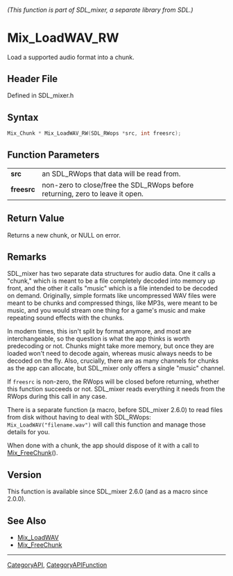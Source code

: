 ###### (This function is part of SDL_mixer, a separate library from SDL.)
# Mix_LoadWAV_RW

Load a supported audio format into a chunk.

## Header File

Defined in SDL_mixer.h

## Syntax

```c
Mix_Chunk * Mix_LoadWAV_RW(SDL_RWops *src, int freesrc);

```

## Function Parameters

|                 |                                                                               |
| --------------- | ----------------------------------------------------------------------------- |
| **src**         | an SDL_RWops that data will be read from.                                     |
| **freesrc**     | non-zero to close/free the SDL_RWops before returning, zero to leave it open. |

## Return Value

Returns a new chunk, or NULL on error.

## Remarks

SDL_mixer has two separate data structures for audio data. One it calls a
"chunk," which is meant to be a file completely decoded into memory up
front, and the other it calls "music" which is a file intended to be
decoded on demand. Originally, simple formats like uncompressed WAV files
were meant to be chunks and compressed things, like MP3s, were meant to be
music, and you would stream one thing for a game's music and make repeating
sound effects with the chunks.

In modern times, this isn't split by format anymore, and most are
interchangeable, so the question is what the app thinks is worth
predecoding or not. Chunks might take more memory, but once they are loaded
won't need to decode again, whereas music always needs to be decoded on the
fly. Also, crucially, there are as many channels for chunks as the app can
allocate, but SDL_mixer only offers a single "music" channel.

If `freesrc` is non-zero, the RWops will be closed before returning,
whether this function succeeds or not. SDL_mixer reads everything it needs
from the RWops during this call in any case.

There is a separate function (a macro, before SDL_mixer 2.6.0) to read
files from disk without having to deal with SDL_RWops:
`Mix_LoadWAV("filename.wav")` will call this function and manage those
details for you.

When done with a chunk, the app should dispose of it with a call to
[Mix_FreeChunk](Mix_FreeChunk)().

## Version

This function is available since SDL_mixer 2.6.0 (and as a macro since
2.0.0).

## See Also

- [Mix_LoadWAV](Mix_LoadWAV)
- [Mix_FreeChunk](Mix_FreeChunk)

----
[CategoryAPI](CategoryAPI), [CategoryAPIFunction](CategoryAPIFunction)

